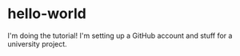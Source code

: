 # hello-world
I'm doing the tutorial!
I'm setting up a GitHub account and stuff for a university project.
